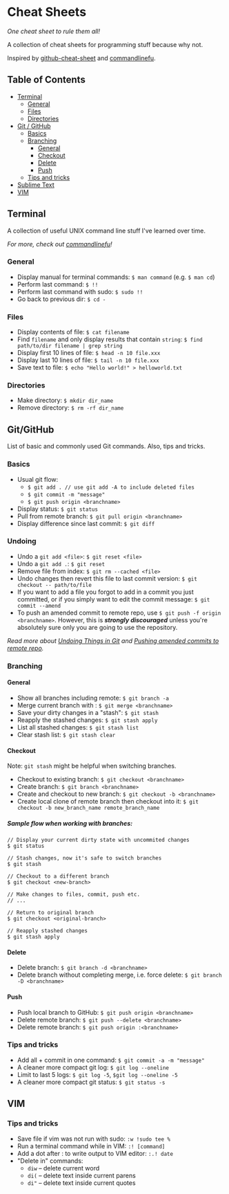 # Cheat Sheets
*One cheat sheet to rule them all!*

A collection of cheat sheets for programming stuff because why not.

Inspired by [github-cheat-sheet](https://github.com/tiimgreen/github-cheat-sheet) and [commandlinefu](http://commandlinefu.com).

## Table of Contents
 - [Terminal](#terminal)
    - [General](#general)
    - [Files](#files)
    - [Directories](#Directories)
 - [Git / GitHub](#gitgithub)
    - [Basics](#Basics)
    - [Branching](#branching)
        - [General](#general)
        - [Checkout](#checkout)
        - [Delete](#delete)
        - [Push](#push)
    - [Tips and tricks](#tipsandtricks)
 - [Sublime Text](#sublimetext)
 - [VIM](#vim)

## Terminal

A collection of useful UNIX command line stuff I've learned over time.

*For more, check out [commandlinefu](http://commandlinefu.com)!*

### General

- Display manual for terminal commands: `$ man command` (e.g. `$ man cd`)
- Perform last command: `$ !!`
- Perform last command with sudo: `$ sudo !!`
- Go back to previous dir: `$ cd -`

### Files
- Display contents of file: `$ cat filename`
- Find `filename` and only display results that contain `string`: `$ find path/to/dir filename | grep string`
- Display first 10 lines of file: `$ head -n 10 file.xxx`
- Display last 10 lines of file: `$ tail -n 10 file.xxx`
- Save text to file: `$ echo "Hello world!" > helloworld.txt`

### Directories
- Make directory: `$ mkdir dir_name`
- Remove directory: `$ rm -rf dir_name`

## Git/GitHub

List of basic and commonly used Git commands. Also, tips and tricks.

### Basics
- Usual git flow:
    - `$ git add . // use git add -A to include deleted files`
    - `$ git commit -m "message"`
    - `$ git push origin <branchname>`
- Display status: `$ git status`
- Pull from remote branch: `$ git pull origin <branchname>`
- Display difference since last commit: `$ git diff`

### Undoing

- Undo a `git add <file>`: `$ git reset <file>`
- Undo a `git add .`: `$ git reset`
- Remove file from index: `$ git rm --cached <file>`
- Undo changes then revert this file to last commit version: `$ git checkout -- path/to/file`
- If you want to add a file you forgot to add in a commit you just committed, or if you simply want to edit the commit message: `$ git commit --amend`
- To push an amended commit to remote repo, use `$ git push -f origin <branchname>`. However, this is **_strongly discouraged_** unless you're absolutely sure only you are going to use the repository.

_Read more about [Undoing Things in Git](https://git-scm.com/book/en/v2/Git-Basics-Undoing-Things) and [Pushing amended commits to remote repo](http://stackoverflow.com/questions/253055/how-do-i-push-amended-commit-to-the-remote-git-repo)._

### Branching

#### General
- Show all branches including remote: `$ git branch -a`
- Merge current branch with <branchname>: `$ git merge <branchname>`
- Save your dirty changes in a "stash": `$ git stash`
- Reapply the stashed changes: `$ git stash apply`
- List all stashed changes: `$ git stash list`
- Clear stash list: `$ git stash clear`

#### Checkout
Note: `git stash` might be helpful when switching branches.

- Checkout to existing branch: `$ git checkout <branchname>`
- Create branch: `$ git branch <branchname>`
- Create and checkout to new branch: `$ git checkout -b <branchname>`
- Create local clone of remote branch then checkout into it: `$ git checkout -b new_branch_name remote_branch_name`

##### Sample flow when working with branches:
```
// Display your current dirty state with uncommited changes
$ git status

// Stash changes, now it's safe to switch branches
$ git stash

// Checkout to a different branch
$ git checkout <new-branch>

// Make changes to files, commit, push etc.
// ...

// Return to original branch
$ git checkout <original-branch>

// Reapply stashed changes
$ git stash apply
```

#### Delete
- Delete branch: `$ git branch -d <branchname>`
- Delete branch without completing merge, i.e. force delete: `$ git branch -D <branchname>`

#### Push
-  Push local branch to GitHub: `$ git push origin <branchname>`
-  Delete remote branch: `$ git push --delete <branchname>`
-  Delete remote branch: `$ git push origin :<branchname>`

### Tips and tricks
- Add all + commit in one command: `$ git commit -a -m "message"`
- A cleaner more compact git log: `$ git log --oneline`
- Limit to last 5 logs: `$ git log -5`, `$git log --oneline -5`
- A cleaner more compact git status: `$ git status -s`

## VIM

### Tips and tricks

- Save file if vim was not run with sudo: `:w !sudo tee %`
- Run a terminal command while in VIM: `:! [command]`
- Add a dot after : to write output to VIM editor: `:.! date`
- "Delete in" commands:
	- `diw` – delete current word
	- `di(` – delete text inside current parens
	- `di"` – delete text inside current quotes
